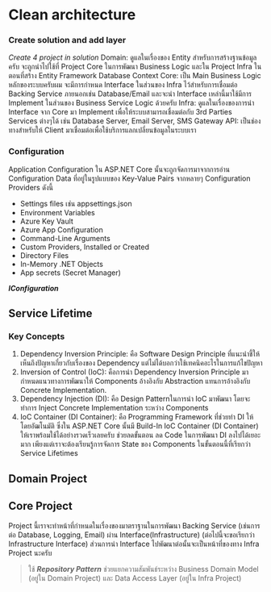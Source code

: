 # Clean architecture

### Create solution and add layer

_Create 4 project in solution_
Domain: ดูแลในเรื่องของ Entity สำหรับการสร้างฐานข้อมูลครับ จะถูกนำไปใช้ที่ Project Core ในการพัฒนา Business Logic และใน Project Infra ในตอนที่สร้าง Entity Framework Database Context
Core: เป็น Main Business Logic หลักของระบบครับผม จะมีการกำหนด Interface ในส่วนของ Infra ไว้สำหรับการเชื่อมต่อ Backing Service ภายนอกเช่น Database/Email และจะนำ Interface เหล่านี้มาใช้มีการ Implement ในส่วนของ Business Service Logic ด้วยครับ
Infra: ดูแลในเรื่องของการนำ Interface จาก Core มา Implement เพื่อให้ระบบสามารถเชื่อมต่อกับ 3rd Parties Services ต่างๆได้ เช่น Database Server, Email Server, SMS Gateway
API: เป็นช่องทางสำหรับให้ Client มาเชื่อมต่อเพื่อใช้บริการแลกเปลี่ยนข้อมูลในระบบเรา

### Configuration

Application Configuration ใน ASP.NET Core นั้นจะถูกจัดการมาจากการอ่าน Configuration Data ที่อยู่ในรูปแบบของ Key-Value Pairs จากหลายๆ Configuration Providers ดังนี้

- Settings files เช่น appsettings.json
- Environment Variables
- Azure Key Vault
- Azure App Configuration
- Command-Line Arguments
- Custom Providers, Installed or Created
- Directory Files
- In-Memory .NET Objects
- App secrets (Secret Manager)

**_IConfiguration_**

## Service Lifetime

### Key Concepts

1. Dependency Inversion Principle: คือ Software Design Principle ที่แนะนำชี้ให้เห็นถึงปัญหาเกี่ยวกับเรื่องของ Dependency แต่ไม่ได้บอกว่าใช้เทคนิคอะไรในการแก้ไขปัญหา
2. Inversion of Control (IoC): คือการนำ Dependency Inversion Principle มากำหนดแนวทางการพัฒนาให้ Components อ้างอิงกับ Abstraction แทนการอ้างอิงกับ Concrete Implementation.
3. Dependency Injection (DI): คือ Design Patternในการนำ IoC มาพัฒนา โดยจะทำการ Inject Concrete Implementation ระหว่าง Components
4. IoC Container (DI Container): คือ Programming Framework ที่ช่วยทำ DI ให้โดยอัฒโนมัติ ซึ่งใน ASP.NET Core นั้นมี Build-In IoC Container (DI Container) ให้เราพร้อมใช้ได้อย่างรวดเร็วเลยครับ ช่วยลดขั้นตอน ลด Code ในการพัฒนา DI ลงไปได้เยอะมาก เพียงแต่เราจะต้องเรียนรู้การจัดการ State ของ Components ในขั้นตอนนี้ที่เรียกว่า Service Lifetimes

## Domain Project

## Core Project

Project นี้เราจะทำหน้าที่กำหนดในเรื่องของมาตราฐานในการพัฒนา Backing Service (เช่นการต่อ Database, Logging, Email) ผ่าน Interface(Infrastructure) (ต่อไปนี้จะขอเรียกว่า Infrastructure Interface) ส่วนการนำ Interface ไปพัฒนาต่อนั้นจะเป็นหน้าที่ของทาง Infra Project นะครับ

> ใช้ **_Repository Pattern_** ช่วยแยกความสัมพันธ์ระหว่าง Business Domain Model (อยู่ใน Domain Project) และ Data Access Layer (อยู่ใน Infra Project)

